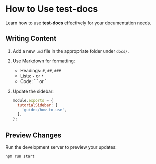 # How to Use test-docs

Learn how to use **test-docs** effectively for your documentation needs.

## Writing Content
1. Add a new `.md` file in the appropriate folder under `docs/`.
2. Use Markdown for formatting:
   - Headings: `#`, `##`, `###`
   - Lists: `-` or `*`
   - Code: ``` or `

3. Update the sidebar:
   ```javascript
   module.exports = {
     tutorialSidebar: [
       'guides/how-to-use',
     ],
   };
   ```

## Preview Changes
Run the development server to preview your updates:
```bash
npm run start
```
